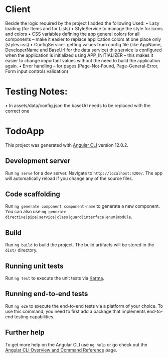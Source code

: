 # Client
Beside the logic required by the project I added the following 
Used:
•	Lazy loading (for Items and for Lists)
•	StyleService to manage the style for icons and colors
•	CSS variables defining the app general colors for all components – make it easier to replace application colors at one place only (styles.css)
•	ConfigService- getting values from config file (like AppName, DeveloperName and BaseUrl for the data service) this service is configured when the application is initialized using APP_INITIALIZER – this makes it easier to change important values without the need to build the application again.
•	Error handling – for pages (Page-Not-Found, Page-General-Error, Form input controls validation)
# Testing Notes:
•	In assets/data/config.json the baseUrl needs to be replaced with the correct one





# TodoApp

This project was generated with [Angular CLI](https://github.com/angular/angular-cli) version 12.0.2.

## Development server

Run `ng serve` for a dev server. Navigate to `http://localhost:4200/`. The app will automatically reload if you change any of the source files.

## Code scaffolding

Run `ng generate component component-name` to generate a new component. You can also use `ng generate directive|pipe|service|class|guard|interface|enum|module`.

## Build

Run `ng build` to build the project. The build artifacts will be stored in the `dist/` directory.

## Running unit tests

Run `ng test` to execute the unit tests via [Karma](https://karma-runner.github.io).

## Running end-to-end tests

Run `ng e2e` to execute the end-to-end tests via a platform of your choice. To use this command, you need to first add a package that implements end-to-end testing capabilities.

## Further help

To get more help on the Angular CLI use `ng help` or go check out the [Angular CLI Overview and Command Reference](https://angular.io/cli) page.
